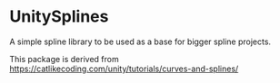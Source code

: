 # UnitySplines
A simple spline library to be used as a base for bigger spline projects.

This package is derived from https://catlikecoding.com/unity/tutorials/curves-and-splines/
